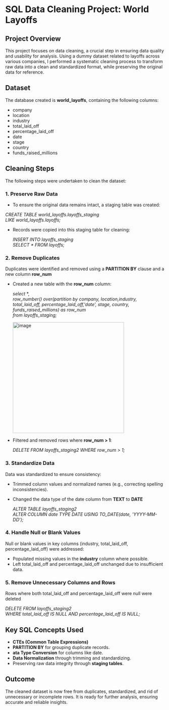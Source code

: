 # SQL Data Cleaning Project: World Layoffs


## Project Overview
This project focuses on data cleaning, a crucial step in ensuring data quality and usability for analysis. Using a dummy dataset related to layoffs across various companies, I performed a systematic cleaning process to transform raw data into a clean and standardized format, while preserving the original data for reference.

## Dataset
The database created is **world_layoffs**, containing the following columns:

* company
* location
* industry
* total_laid_off
* percentage_laid_off
* date
* stage
* country
* funds_raised_millions

## Cleaning Steps
The following steps were undertaken to clean the dataset:

### 1. Preserve Raw Data 
* To ensure the original data remains intact, a staging table was created:

*CREATE TABLE world_layoffs.layoffs_staging  
LIKE world_layoffs.layoffs;*


* Records were copied into this staging table for cleaning:

  *INSERT INTO layoffs_staging  
   SELECT * FROM layoffs;*

### 2. Remove Duplicates

Duplicates were identified and removed using a **PARTITION BY** clause and a new column __row_num__  

 * Created a new table with the __row_num__ column:
   
    *select* *,  
    *row_number() over(partition by company, location,industry, total_laid_off, percentage_laid_off,'date', stage, country, funds_raised_millions) as row_num*  
    *from layoffs_staging;*


   <img width="352" alt="image" src="https://github.com/user-attachments/assets/82e545f5-9fbd-4b31-80c1-9742d69172dd">


* Filtered and removed rows where __row_num > 1__:

  *DELETE FROM layoffs_staging2 WHERE row_num > 1;*

### 3. Standardize Data

 Data was standardized to ensure consistency:

- Trimmed column values and normalized names (e.g., correcting spelling inconsistencies).
- Changed the data type of the date column from __TEXT__ to __DATE__

   *ALTER TABLE layoffs_staging2  
    ALTER COLUMN date TYPE DATE USING TO_DATE(date, 'YYYY-MM-DD');*

### 4. Handle Null or Blank Values  

Null or blank values in key columns (industry, total_laid_off, percentage_laid_off) were addressed:

* Populated missing values in the __industry__ column where possible.
* Left total_laid_off and percentage_laid_off unchanged due to insufficient data.


### 5. Remove Unnecessary Columns and Rows

Rows where both total_laid_off and percentage_laid_off were null were deleted  
   
   *DELETE FROM layoffs_staging2  
    WHERE total_laid_off IS NULL AND percentage_laid_off IS NULL;*  


## Key SQL Concepts Used
* **CTEs (Common Table Expressions)**
* **PARTITION BY** for grouping duplicate records.
* **ata Type Conversion** for columns like date.
* **Data Normalization** through trimming and standardizing.
* Preserving raw data integrity through **staging tables**.


## Outcome  
The cleaned dataset is now free from duplicates, standardized, and rid of unnecessary or incomplete rows. It is ready for further analysis, ensuring accurate and reliable insights.

